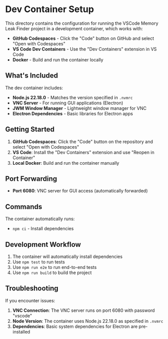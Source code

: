 # Dev Container Setup

This directory contains the configuration for running the VSCode Memory Leak Finder project in a development container, which works with:

- **GitHub Codespaces** - Click the "Code" button on GitHub and select "Open with Codespaces"
- **VS Code Dev Containers** - Use the "Dev Containers" extension in VS Code
- **Docker** - Build and run the container locally

## What's Included

The dev container includes:

- **Node.js 22.18.0** - Matches the version specified in `.nvmrc`
- **VNC Server** - For running GUI applications (Electron)
- **JWM Window Manager** - Lightweight window manager for VNC
- **Electron Dependencies** - Basic libraries for Electron apps

## Getting Started

1. **GitHub Codespaces**: Click the "Code" button on the repository and select "Open with Codespaces"
2. **VS Code**: Install the "Dev Containers" extension and use "Reopen in Container"
3. **Local Docker**: Build and run the container manually

## Port Forwarding

- **Port 6080**: VNC server for GUI access (automatically forwarded)

## Commands

The container automatically runs:
- `npm ci` - Install dependencies

## Development Workflow

1. The container will automatically install dependencies
2. Use `npm test` to run tests
3. Use `npm run e2e` to run end-to-end tests
4. Use `npm run build` to build the project

## Troubleshooting

If you encounter issues:

1. **VNC Connection**: The VNC server runs on port 6080 with password "vscode"
2. **Node Version**: The container uses Node.js 22.18.0 as specified in `.nvmrc`
3. **Dependencies**: Basic system dependencies for Electron are pre-installed

